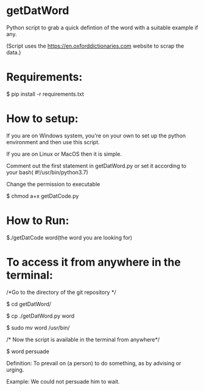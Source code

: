 # getDatWord
Python script to grab a quick defintion of the word with a suitable example if any.

(Script uses the https://en.oxforddictionaries.com website to scrap the data.)

# Requirements:
$ pip install -r requirements.txt

# How to setup:
If you are on Windows system, you're on your own to set up the python environment and then use this script.

If you are on Linux or MacOS then it is simple.

Comment out the first statement in getDatWord.py or set it according to your bash( #!/usr/bin/python3.7)

Change the permission to executable 

$ chmod a+x getDatCode.py

# How to Run:
$./getDatCode word(the word you are looking for)

# To access it from anywhere in the terminal:
/*Go to the directory of the git repository */

$ cd getDatWord/

$ cp ./getDatWord.py word

$ sudo mv word /usr/bin/

/* Now the script is available in the terminal from anywhere*/

$ word persuade

Definition: To prevail on (a person) to do something, as by advising or urging.

Example:  We could not persuade him to wait.
